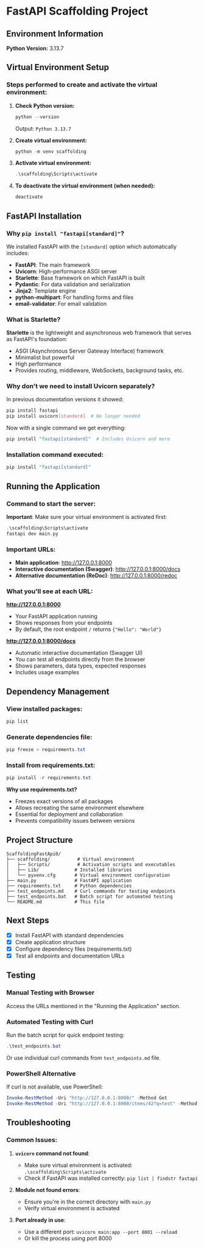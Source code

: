 # FastAPI Scaffolding Project

## Environment Information

**Python Version:** 3.13.7

## Virtual Environment Setup

### Steps performed to create and activate the virtual environment:

1. **Check Python version:**

   ```powershell
   python --version
   ```

   Output: `Python 3.13.7`

2. **Create virtual environment:**

   ```powershell
   python -m venv scaffolding
   ```

3. **Activate virtual environment:**

   ```powershell
   .\scaffolding\Scripts\activate
   ```

4. **To deactivate the virtual environment (when needed):**
   ```powershell
   deactivate
   ```

## FastAPI Installation

### Why `pip install "fastapi[standard]"`?

We installed FastAPI with the `[standard]` option which automatically includes:

- **FastAPI**: The main framework
- **Uvicorn**: High-performance ASGI server
- **Starlette**: Base framework on which FastAPI is built
- **Pydantic**: For data validation and serialization
- **Jinja2**: Template engine
- **python-multipart**: For handling forms and files
- **email-validator**: For email validation

### What is Starlette?

**Starlette** is the lightweight and asynchronous web framework that serves as FastAPI's foundation:

- ASGI (Asynchronous Server Gateway Interface) framework
- Minimalist but powerful
- High performance
- Provides routing, middleware, WebSockets, background tasks, etc.

### Why don't we need to install Uvicorn separately?

In previous documentation versions it showed:

```bash
pip install fastapi
pip install uvicorn[standard]  # No longer needed
```

Now with a single command we get everything:

```bash
pip install "fastapi[standard]"  # Includes Uvicorn and more
```

### Installation command executed:

```powershell
pip install "fastapi[standard]"
```

## Running the Application

### Command to start the server:

**Important**: Make sure your virtual environment is activated first:

```powershell
.\scaffolding\Scripts\activate
fastapi dev main.py
```

### Important URLs:

- **Main application**: http://127.0.0.1:8000
- **Interactive documentation (Swagger)**: http://127.0.0.1:8000/docs
- **Alternative documentation (ReDoc)**: http://127.0.0.1:8000/redoc

### What you'll see at each URL:

**http://127.0.0.1:8000**

- Your FastAPI application running
- Shows responses from your endpoints
- By default, the root endpoint `/` returns `{"Hello": "World"}`

**http://127.0.0.1:8000/docs**

- Automatic interactive documentation (Swagger UI)
- You can test all endpoints directly from the browser
- Shows parameters, data types, expected responses
- Includes usage examples

## Dependency Management

### View installed packages:

```powershell
pip list
```

### Generate dependencies file:

```powershell
pip freeze > requirements.txt
```

### Install from requirements.txt:

```powershell
pip install -r requirements.txt
```

**Why use requirements.txt?**

- Freezes exact versions of all packages
- Allows recreating the same environment elsewhere
- Essential for deployment and collaboration
- Prevents compatibility issues between versions

## Project Structure

```
ScaffoldingFastApi0/
├── scaffolding/          # Virtual environment
│   ├── Scripts/          # Activation scripts and executables
│   ├── Lib/             # Installed libraries
│   └── pyvenv.cfg       # Virtual environment configuration
├── main.py              # FastAPI application
├── requirements.txt     # Python dependencies
├── test_endpoints.md    # Curl commands for testing endpoints
├── test_endpoints.bat   # Batch script for automated testing
└── README.md            # This file
```

## Next Steps

- [x] Install FastAPI with standard dependencies
- [x] Create application structure
- [x] Configure dependency files (requirements.txt)
- [x] Test all endpoints and documentation URLs

## Testing

### Manual Testing with Browser

Access the URLs mentioned in the "Running the Application" section.

### Automated Testing with Curl

Run the batch script for quick endpoint testing:

```powershell
.\test_endpoints.bat
```

Or use individual curl commands from `test_endpoints.md` file.

### PowerShell Alternative

If curl is not available, use PowerShell:

```powershell
Invoke-RestMethod -Uri "http://127.0.0.1:8000/" -Method Get
Invoke-RestMethod -Uri "http://127.0.0.1:8000/items/42?q=test" -Method Get
```

## Troubleshooting

### Common Issues:

1. **`uvicorn` command not found**:

   - Make sure virtual environment is activated: `.\scaffolding\Scripts\activate`
   - Check if FastAPI was installed correctly: `pip list | findstr fastapi`

2. **Module not found errors**:

   - Ensure you're in the correct directory with `main.py`
   - Verify virtual environment is activated

3. **Port already in use**:
   - Use a different port: `uvicorn main:app --port 8001 --reload`
   - Or kill the process using port 8000
